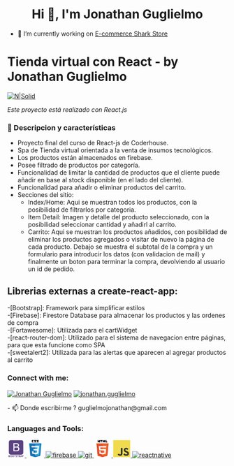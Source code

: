 <h1 align="center">Hi 👋, I'm Jonathan Guglielmo</h1>

- 🔭 I’m currently working on [E-commerce Shark Store](https://wizardly-goldberg-8a57f1.netlify.app/)

# Tienda virtual con React - by Jonathan Guglielmo

[![N|Solid](https://i.ibb.co/JrQ3zBW/logo.png)](https://wizardly-goldberg-8a57f1.netlify.app/)

_Este proyecto está realizado con React.js_

### :mag_right: Descripcion y características

- Proyecto final del curso de React-js de Coderhouse.
- Spa de Tienda virtual orientada a la venta de insumos tecnológicos.
- Los productos están almacenados en firebase.
- Posee filtrado de productos por categoría.
- Funcionalidad de limitar la cantidad de productos que el cliente puede añadir en base al stock disponible (en el lado del cliente).
- Funcionalidad para añadir o eliminar productos del carrito.
- Secciones del sitio:
  - Index/Home: Aqui se muestran todos los productos, con la posibilidad de filtrarlos por categoria.
  - Item Detail: Imagen y detalle del producto seleccionado, con la posibilidad seleccionar cantidad y añadirl al carrito.
  - Carrito: Aqui se muestran los productos añadidos, con posibilidad de eliminar los productos agregados o visitar de nuevo la página de cada producto. Debajo se muestra el subtotal de la compra y un formulario para introducir los datos (con validacion de mail) y finalmente un boton para terminar la compra, devolviendo al usuario un id de pedido.


## Librerias externas a create-react-app:

-[Bootstrap]: Framework para simplificar estilos </br>
-[Firebase]: Firestore Database para almacenar los productos y las ordenes de compra</br>
-[Fortawesome]: Utilizada para el cartWidget</br>
-[react-router-dom]: Utilizado para el sistema de navegacion entre páginas, para que esta funcione como SPA</br>
-[sweetalert2]: Utilizada para las alertas que aparecen al agregar productos al carrito</br>

<h3 align="left">Connect with me:</h3>
<p align="left">
<a href="https://www.linkedin.com/in/jonathan-javier-guglielmo-2a491517a/" target="blank"><img align="center" src="https://raw.githubusercontent.com/rahuldkjain/github-profile-readme-generator/master/src/images/icons/Social/linked-in-alt.svg" alt="Jonathan Guglielmo" height="30" width="40" /></a>
<a href="https://instagram.com/jonathan.guglielmo" target="blank"><img align="center" src="https://raw.githubusercontent.com/rahuldkjain/github-profile-readme-generator/master/src/images/icons/Social/instagram.svg" alt="jonathan.guglielmo" height="30" width="40" /></a>
</p>
- 📫 Donde escribirme ? guglielmojonathan@gmail.com</p>

<h3 align="left">Languages and Tools:</h3>
<p align="left"> <a href="https://getbootstrap.com" target="_blank" rel="noreferrer"> <img src="https://raw.githubusercontent.com/devicons/devicon/master/icons/bootstrap/bootstrap-plain-wordmark.svg" alt="bootstrap" width="40" height="40"/> </a> <a href="https://www.w3schools.com/css/" target="_blank" rel="noreferrer"> <img src="https://raw.githubusercontent.com/devicons/devicon/master/icons/css3/css3-original-wordmark.svg" alt="css3" width="40" height="40"/> </a> <a href="https://firebase.google.com/" target="_blank" rel="noreferrer"> <img src="https://www.vectorlogo.zone/logos/firebase/firebase-icon.svg" alt="firebase" width="40" height="40"/> </a> <a href="https://git-scm.com/" target="_blank" rel="noreferrer"> <img src="https://www.vectorlogo.zone/logos/git-scm/git-scm-icon.svg" alt="git" width="40" height="40"/> </a> <a href="https://www.w3.org/html/" target="_blank" rel="noreferrer"> <img src="https://raw.githubusercontent.com/devicons/devicon/master/icons/html5/html5-original-wordmark.svg" alt="html5" width="40" height="40"/> </a> <a href="https://developer.mozilla.org/en-US/docs/Web/JavaScript" target="_blank" rel="noreferrer"> <img src="https://raw.githubusercontent.com/devicons/devicon/master/icons/javascript/javascript-original.svg" alt="javascript" width="40" height="40"/> </a> <a href="https://reactnative.dev/" target="_blank" rel="noreferrer"> <img src="https://reactnative.dev/img/header_logo.svg" alt="reactnative" width="40" height="40"/> </a> </p>

